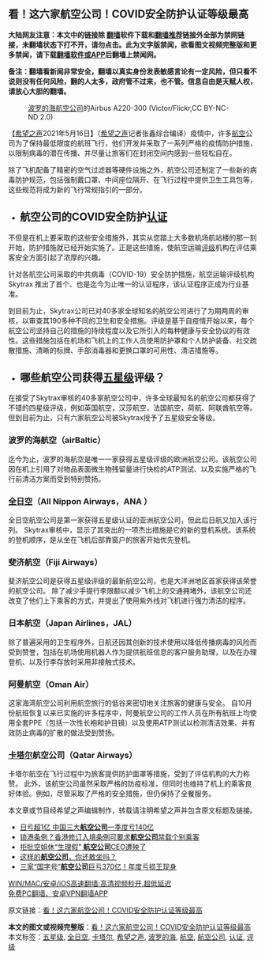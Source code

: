  <h2>看！这六家航空公司！COVID安全防护认证等级最高</h2> <p class="notice"><b>大陆网友注意：本文中的链接除 <a href="https://github.com/bannedbook/fanqiang" >翻墙</a>软件下载和<a href="https://github.com/killgcd/justmysocks/blob/master/README.md">翻墙推荐</a>链接外全部为禁网链接，未翻墙状态下打不开，请勿点击。此为文字版禁闻，欲看图文视频完整版和更多禁闻，请下载<a href="https://github.com/bannedbook/fanqiang">翻墙软件或APP</a>后翻墙上禁闻网。</p><p>备注：翻墙看新闻非常安全，翻墙以真实身份发表敏感言论有一定风险，但只看不说则没有任何风险，翻的人太多，政府管不过来，也不管。信息自由是天赋人权，请放心大胆的翻墙。</b></p>  <div class="entry"> <figure> <p><figcaption><a href="https://www.bannedbook.org/bnews/tag/%E6%B3%A2%E7%BD%97%E7%9A%84%E6%B5%B7/" class="st_tag internal_tag" rel="tag" title="标签 波罗的海 下的日志">波罗的海</a><a href="https://www.bannedbook.org/bnews/tag/%e8%88%aa%e7%a9%ba%e5%85%ac%e5%8f%b8/" class="st_tag internal_tag" rel="tag" title="标签 航空公司 下的日志">航空公司</a>的Airbus A220-300 (Victor/Flickr,CC BY-NC-ND 2.0)</figcaption></figure> <p>【<span class='wp_keywordlink_affiliate'><a href="https://www.soundofhope.org" title="希望之声" target="_blank">希望之声</a></span>2021年5月16日】（<a href="https://www.bannedbook.org/bnews/tag/%e5%b8%8c%e6%9c%9b%e4%b9%8b%e5%a3%b0/" class="st_tag internal_tag" rel="tag" title="标签 希望之声 下的日志">希望之声</a>记者张鑫综合编译）疫情中，许多<a href="https://www.bannedbook.org/bnews/tag/%E8%88%AA%E7%A9%BA/" class="st_tag internal_tag" rel="tag" title="标签 航空 下的日志">航空</a>公司为了保持最低限度的航班飞行，他们开发并采取了一系列严格的疫情防护措施，以限制病毒的潜在传播、并尽量让旅客们在封闭空间内感到一些轻松自在。</p> <p>除了飞机配备了精密的空气过滤器等硬件设施之外，航空公司还制定了一些新的病毒防护规范，包括强制戴口罩、中间座位隔开、在飞行过程中提供卫生工具包等，这些规范将成为新的飞行常规指引的一部分。</p> <ul> <li> <h2>航空公司的COVID安全防护<a href="https://www.bannedbook.org/bnews/tag/%E8%AE%A4%E8%AF%81/" class="st_tag internal_tag" rel="tag" title="标签 认证 下的日志">认证</a></h2> </li> </ul> <p>不但是在机上要采取的这些安全措施外，其实从您踏上大多数机场航站楼的那一刻开始，防护措施就已经开始实施了。正是这些措施，使航空运输<a href="https://www.bannedbook.org/bnews/tag/%E8%AF%84%E7%BA%A7/" class="st_tag internal_tag" rel="tag" title="标签 评级 下的日志">评级</a>机构在评估乘客安全方面引起了浓厚的兴趣。</p>  <p>针对各航空公司采取的中共病毒（COVID-19）安全防护措施，航空运输评级机构Skytrax 推出了首个、也是迄今为止唯一的认证程序，该认证程序正成为行业基准。</p> <p>到目前为止，Skytrax公司已对40多家全球知名的航空公司进行了为期两周的审核，以审查其190多种不同的卫生和安全措施。评级是基于自疫情开始以来，每个航空公司坚持自己的措施的持续程度以及它所引入的每种健康与安全协议的有效性。这些措施包括在机场和飞机上的工作人员使用防护罩和个人防护装备、社交疏散措施、清晰的标牌、手部消毒器和更换口罩的可用性、清洁措施等。</p> <ul> <li> <h2>哪些航空公司获得<a href="https://www.bannedbook.org/bnews/tag/%E4%BA%94%E6%98%9F%E7%BA%A7/" class="st_tag internal_tag" rel="tag" title="标签 五星级 下的日志">五星级</a>评级？</h2> </li> </ul> <p>在接受了Skytrax审核的40多家航空公司中，许多全球最知名的航空公司都获得了不错的四星级评级，例如英国航空，汉莎航空，法国航空，荷航、阿联酋航空等。但到目前为止，只有六家航空公司被Skytrax授予了五星级安全等级。</p>  <h3>波罗的海航空（airBaltic）</h3> <p>迄今为止，波罗的海航空是唯一一家获得五星级评级的欧洲航空公司。该航空公司因在机上引用了对物品表面微生物残留量进行快检的ATP测试、以及实施严格的飞行前清洁方案而受到特别赞扬。</p> <h3><a href="https://www.bannedbook.org/bnews/tag/%E5%85%A8%E6%97%A5%E7%A9%BA/" class="st_tag internal_tag" rel="tag" title="标签 全日空 下的日志">全日空</a>（All Nippon Airways，ANA ）</h3> <p>全日空航空公司是第一家获得五星级认证的亚洲航空公司，但此后日航又加入该行列。 Skytrax审核中，显示了其突出的一项杰出措施是它的新的登机系统。该系统的登机顺序，是从坐在飞机后部靠窗户的旅客开始优先登机。</p> <h3>斐济航空（Fiji Airways）</h3> <p>斐济航空公司是获得五星级评级的最新航空公司，也是大洋洲地区首家获得该荣誉的航空公司。 除了减少手提行李限额以减少飞机上的交通拥堵外，该航空公司还改变了他们上下乘客的方式，并提出了使用紫外线对飞机进行强力清洁的程序。</p>  <h3>日本航空（Japan Airlines，JAL）</h3> <p>除了普遍采用的卫生程序外，日航还因其创新的技术使用以降低传播病毒的风险而受到赞誉，包括在机场使用机器人作为提供航班信息的客户服务助理，以及在办理登机、以及行李存放时采用非接触式技术。</p> <h3>阿曼航空（Oman Air）</h3> <p>这家海湾航空公司利用航空旅行的低谷来密切地关注旅客的健康与安全。 自10月份航班恢复以来已实施的许多程序中，阿曼航空公司的工作人员在所有航班上均使用全套PPE（包括一次性长袍和护目镜）以及使用ATP测试以检测清洁效果、并有效防止病毒的扩散的做法受到赞扬。</p> <h3><a href="https://www.bannedbook.org/bnews/tag/%e5%8d%a1%e5%a1%94%e5%b0%94/" class="st_tag internal_tag" rel="tag" title="标签 卡塔尔 下的日志">卡塔尔</a>航空公司（Qatar Airways）</h3> <p>卡塔尔航空在飞行过程中为旅客提供防护面罩等措施，受到了评估机构的大力称赞。 此外，该航空公司虽然采取严格的防疫标准，但同时也维持了机上的乘客良好体验。例如，尽管采取了严格的安全措施，但仍保持了全餐服务。</p>  <p>本文章或节目经希望之声编辑制作，转载请注明希望之声并包含原文标题及链接。 </p> <ul class='op-related-articles' title='相关阅读'> <li><a href='https://www.bannedbook.org/bnews/finance/20210501/1537444.html' target='_blank'>日亏超1亿 中国三大<b>航空公司</b>一季度亏140亿</a></li> <li><a href='https://www.bannedbook.org/bnews/worldnews/20210428/1535658.html' target='_blank'>锁港条例？香港修订入境条例可要求<b>航空公司</b>禁载个别乘客</a></li> <li><a href='https://www.bannedbook.org/bnews/lifebaike/20210426/1534059.html' target='_blank'>拒批空姐休“生理假” <b>航空公司</b>CEO遭殃了</a></li> <li><a href='https://www.bannedbook.org/bnews/comments/20210413/1525122.html' target='_blank'>这样的<b>航空公司</b>，你还敢坐吗？</a></li> <li><a href='https://www.bannedbook.org/bnews/finance/20210331/1516490.html' target='_blank'>三家“国字号”<b>航空公司</b>巨亏370亿！年度亏损王现身</a></li> </ul> <p class="texttj"> <a href="https://github.com/bannedbook/fanqiang/wiki/V2ray%E6%9C%BA%E5%9C%BA" target="_blank">WIN/MAC/安卓/iOS高速翻墙:高清视频秒开,超低延迟</a><br/> <a href="https://github.com/bannedbook/fanqiang/wiki/%E7%A6%81%E9%97%BB%E7%BD%91%E5%AE%89%E5%8D%93%E7%BF%BB%E5%A2%99%E6%96%B0%E9%97%BBAPP" target="_blank">免费PC翻墙、安卓VPN翻墙APP</a></p><p>原文链接：<a class="src_link"  href="https://www.soundofhope.org/post/506027" target="_blank">看！这六家航空公司！COVID安全防护认证等级最高</a></p><a name='sharetosocial'></a>       <div><b>本文的图文或视频完整版</b>：<a href='https://www.bannedbook.org/bnews/comments/20210517/1547993.html'>看！这六家航空公司！COVID安全防护认证等级最高</a></div>  </div><!--END ENTRY--> <div class="postfooter"> <div>本文标签：<a href="https://www.bannedbook.org/bnews/tag/%E4%BA%94%E6%98%9F%E7%BA%A7/" rel="tag">五星级</a>, <a href="https://www.bannedbook.org/bnews/tag/%E5%85%A8%E6%97%A5%E7%A9%BA/" rel="tag">全日空</a>, <a href="https://www.bannedbook.org/bnews/tag/%e5%8d%a1%e5%a1%94%e5%b0%94/" rel="tag">卡塔尔</a>, <a href="https://www.bannedbook.org/bnews/tag/%e5%b8%8c%e6%9c%9b%e4%b9%8b%e5%a3%b0/" rel="tag">希望之声</a>, <a href="https://www.bannedbook.org/bnews/tag/%E6%B3%A2%E7%BD%97%E7%9A%84%E6%B5%B7/" rel="tag">波罗的海</a>, <a href="https://www.bannedbook.org/bnews/tag/%E8%88%AA%E7%A9%BA/" rel="tag">航空</a>, <a href="https://www.bannedbook.org/bnews/tag/%e8%88%aa%e7%a9%ba%e5%85%ac%e5%8f%b8/" rel="tag">航空公司</a>, <a href="https://www.bannedbook.org/bnews/tag/%E8%AE%A4%E8%AF%81/" rel="tag">认证</a>, <a href="https://www.bannedbook.org/bnews/tag/%E8%AF%84%E7%BA%A7/" rel="tag">评级</a></div>  </div><!--END POSTFOOTER--> 